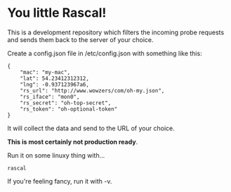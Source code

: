 # You little Rascal!

This is a development repository which filters the incoming probe requests and sends them back to the server of your choice.

Create a config.json file in /etc/config.json with something like this:

```
{
    "mac": "my-mac",
    "lat": 54.23412312312,
    "lng": -0.937123967a6,
    "rs_url": "http://www.wowzers/com/oh-my.json",
    "rs_iface": "mon0",
    "rs_secret": "oh-top-secret",
    "rs_token": "oh-optional-token"
}
```

It will collect the data and send to the URL of your choice.

**This is most certainly not production ready**.

Run it on some linuxy thing with...

```
rascal
```

If you're feeling fancy, run it with -v.
